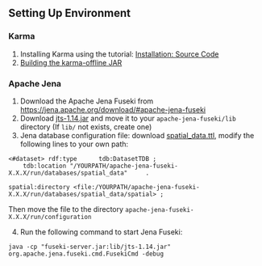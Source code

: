 ## Setting Up Environment

### Karma

1. Installing Karma using the tutorial: [Installation: Source Code](https://github.com/usc-isi-i2/Web-Karma/wiki/Installation%3A-Source-Code)
2. [Building the karma-offline JAR](https://github.com/usc-isi-i2/Web-Karma/wiki/Batch-Mode-for-RDF-Generation)

### Apache Jena

1. Download the Apache Jena Fuseki from https://jena.apache.org/download/#apache-jena-fuseki
2. Download [jts-1.14.jar](https://github.com/usc-isi-i2/linked-maps/blob/master/rdf_pipeline/jts-1.14.jar) and move it to your `apache-jena-fuseki/lib` directory (If `lib/` not exists, create one)
3. Jena database configuration file: download [spatial_data.ttl](https://github.com/usc-isi-i2/linked-maps/blob/master/rdf_pipeline/spatial_data.ttl), modify the following lines to your own path:
```
<#dataset> rdf:type      tdb:DatasetTDB ;
    tdb:location "/YOURPATH/apache-jena-fuseki-X.X.X/run/databases/spatial_data"     .
    
spatial:directory <file:/YOURPATH/apache-jena-fuseki-X.X.X/run/databases/spatial_data/spatial> ;
```

Then move the file to the directory `apache-jena-fuseki-X.X.X/run/configuration`

4. Run the following command to start Jena Fuseki:
```
java -cp "fuseki-server.jar:lib/jts-1.14.jar" org.apache.jena.fuseki.cmd.FusekiCmd -debug
```
